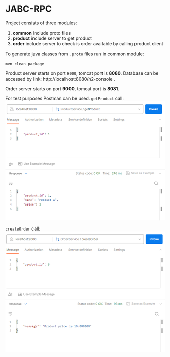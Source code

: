 # JABC-RPC

Project consists of three modules:
1. **common** include proto files
2. **product** include server to get product
3. **order** include server to check is order available by calling product client

To generate java classes from `.proto` files run in common module:

`mvn clean package`

Product server starts on port `8000`, tomcat port is **8080**. Database can be accessed by link:
http://localhost:8080/h2-console . 

Order server starts on port **9000**, tomcat port is **8081**. 

For test purposes Postman can be used. `getProduct` call:
![img.png](product.png)

`createOrder` call:
![img_1.png](order.png)